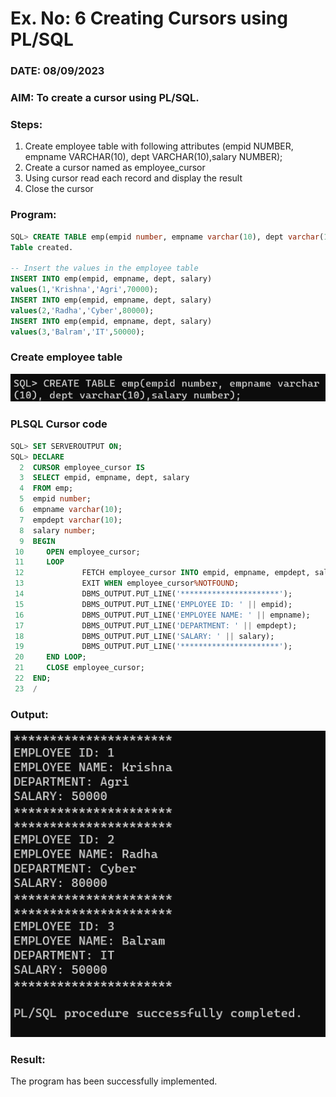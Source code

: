 # Ex. No: 6 Creating Cursors using PL/SQL

### DATE: 08/09/2023

### AIM: To create a cursor using PL/SQL.

### Steps:
1. Create employee table with following attributes (empid NUMBER, empname VARCHAR(10), dept VARCHAR(10),salary NUMBER);
2. Create a cursor named as employee_cursor
3. Using cursor read each record and display the result
4. Close the cursor

### Program:
```sql
SQL> CREATE TABLE emp(empid number, empname varchar(10), dept varchar(10),salary number);
Table created.

-- Insert the values in the employee table
INSERT INTO emp(empid, empname, dept, salary)
values(1,'Krishna','Agri',70000);
INSERT INTO emp(empid, empname, dept, salary)
values(2,'Radha','Cyber',80000);
INSERT INTO emp(empid, empname, dept, salary)
values(3,'Balram','IT',50000);
```
### Create employee table

![Output](/exp6_DBMS-1.png)

### PLSQL Cursor code
```sql
SQL> SET SERVEROUTPUT ON;
SQL> DECLARE
  2  CURSOR employee_cursor IS
  3  SELECT empid, empname, dept, salary
  4  FROM emp;
  5  empid number;
  6  empname varchar(10);
  7  empdept varchar(10);
  8  salary number;
  9  BEGIN
 10     OPEN employee_cursor;
 11     LOOP
 12             FETCH employee_cursor INTO empid, empname, empdept, salary;
 13             EXIT WHEN employee_cursor%NOTFOUND;
 14             DBMS_OUTPUT.PUT_LINE('**********************');
 15             DBMS_OUTPUT.PUT_LINE('EMPLOYEE ID: ' || empid);
 16             DBMS_OUTPUT.PUT_LINE('EMPLOYEE NAME: ' || empname);
 17             DBMS_OUTPUT.PUT_LINE('DEPARTMENT: ' || empdept);
 18             DBMS_OUTPUT.PUT_LINE('SALARY: ' || salary);
 19             DBMS_OUTPUT.PUT_LINE('**********************');
 20     END LOOP;
 21     CLOSE employee_cursor;
 22  END;
 23  /
```
### Output:

![Output](/exp6_DBMS-2.png)

### Result:
The program has been successfully implemented.
